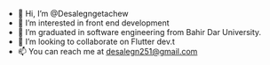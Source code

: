 - 👋 Hi, I’m @Desalegngetachew
- 👀 I’m interested in front end development
- 🌱 I’m graduated in software engineering from Bahir Dar University.
- 💞️ I’m looking to collaborate on Flutter dev.t
- 📫 You can reach me at desalegn251@gmail.com

<!---
Desalegngetachew/Desalegngetachew is a ✨ special ✨ repository because its `README.md` (this file) appears on your GitHub profile.
You can click the Preview link to take a look at your changes.
--->
